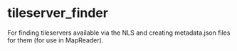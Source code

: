 # tileserver_finder

For finding tileservers available via the NLS and creating metadata.json files for them (for use in MapReader).
